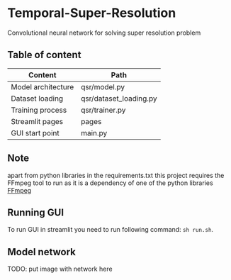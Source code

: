 # Temporal-Super-Resolution

Convolutional neural network for solving super resolution problem

## Table of content

| Content            | Path                   |
| ------------------ | ---------------------- |
| Model architecture | qsr/model.py           |
| Dataset loading    | qsr/dataset_loading.py |
| Training process   | qsr/trainer.py         |
| Streamlit pages    | pages                  |
| GUI start point    | main.py                |

## Note 
apart from python libraries in the requirements.txt this project requires the FFmpeg tool to run as it is a dependency of one of the python libraries \
[FFmpeg](https://www.ffmpeg.org/download.html)

## Running GUI

To run GUI in streamlit you need to run following command: `sh run.sh`.

## Model network

TODO: put image with network here
